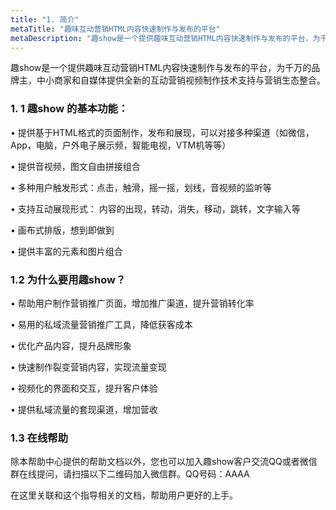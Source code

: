 ```yaml
---
title: "1. 简介"
metaTitle: "趣味互动营销HTML内容快速制作与发布的平台"
metaDescription: "趣show是一个提供趣味互动营销HTML内容快速制作与发布的平台，为千万的品牌主，中小商家和自媒体提供全新的互动营销视频制作技术支持与营销生态整合。"
---
```


趣show是一个提供趣味互动营销HTML内容快速制作与发布的平台，为千万的品牌主，中小商家和自媒体提供全新的互动营销视频制作技术支持与营销生态整合。

### 1. 1 趣show 的基本功能：

• 提供基于HTML格式的页面制作，发布和展现，可以对接多种渠道（如微信，App，电脑，户外电子展示频，智能电视，VTM机等等）

• 提供音视频，图文自由拼接组合

• 多种用户触发形式：点击，触滑，摇一摇，划线，音视频的监听等

• 支持互动展现形式： 内容的出现，转动，消失，移动，跳转，文字输入等

• 画布式排版，想到即做到

• 提供丰富的元素和图片组合



### 1.2 为什么要用趣show？

• 帮助用户制作营销推广页面，增加推广渠道，提升营销转化率

• 易用的私域流量营销推广工具，降低获客成本

• 优化产品内容，提升品牌形象

• 快速制作裂变营销内容，实现流量变现

• 视频化的界面和交互，提升客户体验

• 提供私域流量的套现渠道，增加营收



### 1.3 在线帮助

除本帮助中心提供的帮助文档以外，您也可以加入趣show客户交流QQ或者微信群在线提问，请扫描以下二维码加入微信群。QQ号码：AAAA



在这里关联和这个指导相关的文档，帮助用户更好的上手。







